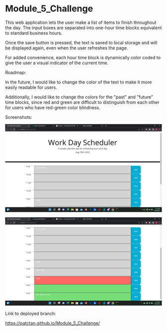 # Module_5_Challenge

This web application lets the user make a list of items to finish throughout the day. The input boxes are separated into one-hour time blocks equivalent to standard business hours.

Once the save button is pressed, the text is saved to local storage and will be displayed again, even when the user refreshes the page.

For added convenience, each hour time block is dynamically color coded to give the user a visual indicator of the current time.

Roadmap:

In the future, I would like to change the color of the text to make it more easily readable for users.

Additionally, I would like to change the colors for the "past" and "future" time blocks, since red and green are difficult to distinguish from each other for users who have red-green color blindness.

Screenshots:

![First Screenshot](<assets/Screenshot%20(31).png>)

![Second Screenshot](<assets/Screenshot%20(32).png>)

Link to deployed branch:

https://patctan.github.io/Module_5_Challenge/
